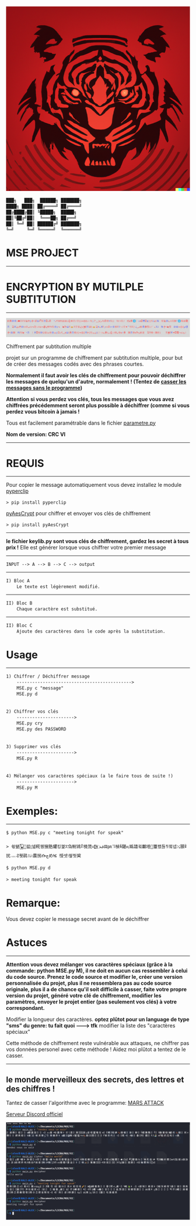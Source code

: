 ![image du projet](exemple/logo.png)


	███╗   ███╗  ██████╗ ███████╗
	████╗ ████║ ██╔════╝ ██╔════╝
	██╔████╔██║ ╚█████╗  █████╗
	██║╚██╔╝██║  ╚═══██╗ ██╔══╝
	██║ ╚═╝ ██║ ██████╔╝ ███████╗
	╚═╝     ╚═╝ ╚═════╝  ╚══════╝


# MSE PROJECT
-------------------------------------

# ENCRYPTION BY MUTILPLE SUBTITUTION
-------------------------------------
![cover](exemple/cover.jpg)


Chiffrement par subtitution multiple

projet sur un programme de chiffrement par subtitution multiple,
pour but de créer des messages codés avec des phrases courtes.


**Normalement il faut avoir les clés de chiffrement pour pouvoir déchiffrer les messages de quelqu'un d'autre, normalement ! (Tentez de [casser les messages sans le programme](https://discord.gg/E6qJmmKaEW))**

**Attention si vous perdez vos clés, tous les messages que vous avez chiffrées précédemment seront plus possible à déchiffrer (comme si vous perdez vous bitcoin à jamais !**


Tous est facilement paramétrable dans le fichier [parametre.py](https://github.com/flowlord/encryption-by-mutilple-subtitution/blob/main/parametre.py)

**Nom de version: CRC VI**

---------------------------------------

# REQUIS
-------------------------------------
Pour copier le message automatiquement vous devez installez le module [pyperclip](https://pypi.org/project/pyperclip/)

	> pip install pyperclip
	
[pyAesCrypt](https://pypi.org/project/pyAesCrypt/) pour chiffrer et envoyer vos clés de chiffrement

	> pip install pyAesCrypt

	
-------------------------------------

**le fichier keylib.py sont vous clés de chiffrement, gardez les secret à tous prix !**
Elle est générer lorsque vous chiffrer votre premier message

-------------------------------------

    INPUT --> A --> B --> C --> output
--------------------------------------------------------------------------
    I) Bloc A
        Le texte est légèrement modifié.
--------------------------------------------------------------------------
    II) Bloc B
        Chaque caractère est substitué.
--------------------------------------------------------------------------
    II) Bloc C
        Ajoute des caractères dans le code après la substitution.


# Usage
---------------------------
	
	1) Chiffrer / Déchiffrer message
		-------------------------------------------->
		MSE.py c "message"
		MSE.py d


	2) Chiffrer vos clés
		---------------------->
		MSE.py cry
		MSE.py des PASSWORD


	3) Supprimer vos clés
		---------------------->
		MSE.py R
		
		
	4) Mélanger vos caractères spéciaux (a le faire tous de suite !)
		---------------------->
		MSE.py M
	

# Exemples:
---------------------------
	$ python MSE.py c "meeting tonight for speak"
	
	> 쓗턞🃅὎꾋⦏넲糀뀅獀㬶㜹킹껥⩞刍鲵鴇ꁺ樈蓅𒉗ﳀ𝌐㏘⠹楨ꎷ䤁ዚ㬙譆귘鷛堘籉뫴됺𒀀뀤넵⤯頨ꍪ扰𓋊Ჷ휏鹃𓃖農挘ᎇچめⶴ 㥅셋וֹ꿮뛋巭
	
	$ python MSE.py d
	
	> meeting tonight for speak


# Remarque:
Vous devez copier le message secret avant de le déchiffrer

# Astuces
---------------------------

**Attention vous devez mélanger vos caractères spéciaux (grâce à la commande: python MSE.py M), il ne doit en aucun cas ressembler à celui du code source. Prenez le code source et modifier le, créer une version personnalisée du projet, plus il ne ressemblera pas au code source originale, plus il a de chance qu'il soit difficile à casser, faite votre propre version du projet, généré votre clé de chiffrement, modifier les paramètres, envoyer le projet entier (pas seulement vos clés) à votre correspondant.**


Modifier la longueur des caractères.
**optez plûtot pour un language de type "sms" du genre: tu fait quoi  ---> tfk**
modifier la liste des "caractères spéciaux"

Cette méthode de chiffrement reste vulnérable
aux attaques, ne chiffrer pas vos données personel avec cette méthode !
Aidez moi plûtot a tentez de le casser.

-----------------------------------
le monde merveilleux des secrets, des lettres et des
chiffres !
---------------------------------------

Tantez de casser l'algorithme avec le programme: [MARS ATTACK](https://discord.gg/E6qJmmKaEW)

[Serveur Discord officiel ](https://discord.gg/YQCufGwwwt)

![demo file 2](exemple/cap_ex.png)





